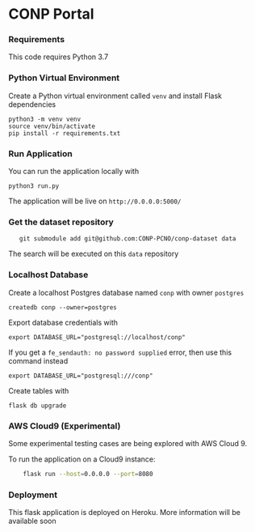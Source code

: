 
# CONP Portal 

### Requirements

This code requires Python 3.7 

### Python Virtual Environment

Create a Python virtual environment called `venv` and install Flask dependencies

    python3 -m venv venv
    source venv/bin/activate
    pip install -r requirements.txt

### Run Application

You can run the application locally with 

    python3 run.py
    
The application will be live on `http://0.0.0.0:5000/` 
    

### Get the dataset repository

       git submodule add git@github.com:CONP-PCNO/conp-dataset data

The search will be executed on this `data` repository 

### Localhost Database

Create a localhost Postgres database named `conp` with owner `postgres`

    createdb conp --owner=postgres
    
Export database credentials with


    export DATABASE_URL="postgresql://localhost/conp"

If you get a `fe_sendauth: no password supplied` error, then use this command instead

    export DATABASE_URL="postgresql:///conp"

Create tables with

    flask db upgrade

### AWS Cloud9 (Experimental)

Some experimental testing cases are being explored with AWS Cloud 9.

To run the application on a Cloud9 instance:

```bash
    flask run --host=0.0.0.0 --port=8080
```

### Deployment
    
This flask application is deployed on Heroku. More information will be available soon